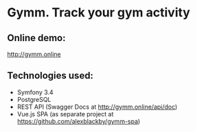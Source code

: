 Gymm. Track your gym activity
==============================

Online demo:
--------------
http://gymm.online

Technologies used:
------------------

* Symfony 3.4
* PostgreSQL
* REST API (Swagger Docs at http://gymm.online/api/doc)
* Vue.js SPA (as separate project at https://github.com/alexblackby/gymm-spa)